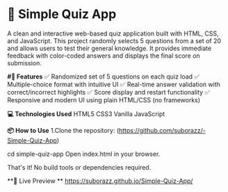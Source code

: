 # 🧠 Simple Quiz App
A clean and interactive web-based quiz application built with HTML, CSS, and JavaScript. This project randomly selects 5 questions from a set of 20 and allows users to test their general knowledge. It provides immediate feedback with color-coded answers and displays the final score on submission.

**#🚀 Features**
✅ Randomized set of 5 questions on each quiz load
✅ Multiple-choice format with intuitive UI
✅ Real-time answer validation with correct/incorrect highlights
✅ Score display and restart functionality
✅ Responsive and modern UI using plain HTML/CSS (no frameworks)

**💻 Technologies Used**
HTML5
CSS3
Vanilla JavaScript

**📦 How to Use**
1.Clone the repository:
 (https://github.com/suborazz/-Simple-Quiz-App)

  cd simple-quiz-app
  Open index.html in your browser.

That's it! No build tools or dependencies required.

**🧪 Live Preview ** 
https://suborazz.github.io/Simple-Quiz-App/
